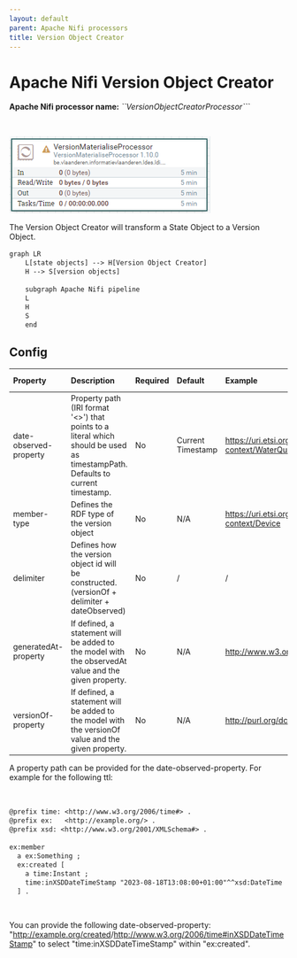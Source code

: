 ```yaml
---
layout: default
parent: Apache Nifi processors
title: Version Object Creator
---
```


# Apache Nifi Version Object Creator

<b>Apache Nifi processor name:</b> <i>``VersionObjectCreatorProcessor```</i>

<br>

![Alt text](image-6.png)

The Version Object Creator will transform a State Object to a Version Object.

```mermaid
graph LR
    L[state objects] --> H[Version Object Creator]
    H --> S[version objects]

    subgraph Apache Nifi pipeline
    L
    H
    S
    end
```

## Config

| Property               | Description                                                                                                                    | Required | Default           | Example                                                             | Supported values |
| :--------------------- | :----------------------------------------------------------------------------------------------------------------------------- | :------- | :---------------- | :------------------------------------------------------------------ | :--------------- |
| date-observed-property | Property path (IRI format '<>') that points to a literal which should be used as timestampPath. Defaults to current timestamp. | No       | Current Timestamp | <https://uri.etsi.org/ngsi-ld/default-context/WaterQualityObserved> | String           |
| member-type            | Defines the RDF type of the version object                                                                                     | No       | N/A               | https://uri.etsi.org/ngsi-ld/default-context/Device                 | String           |
| delimiter              | Defines how the version object id will be constructed. (versionOf + delimiter + dateObserved)                                  | No       | /                 | /                                                                   | String           |
| generatedAt-property   | If defined, a statement will be added to the model with the observedAt value and the given property.                           | No       | N/A               | http://www.w3.org/ns/prov#generatedAtTime                           | String           |
| versionOf-property     | If defined, a statement will be added to the model with the versionOf value and the given property.                            | No       | N/A               | http://purl.org/dc/terms/isVersionOf                                | String           |

A property path can be provided for the date-observed-property.
For example for the following ttl:

<br>

```ttl
@prefix time: <http://www.w3.org/2006/time#> .
@prefix ex:   <http://example.org/> .
@prefix xsd: <http://www.w3.org/2001/XMLSchema#> .

ex:member
  a ex:Something ;
  ex:created [
    a time:Instant ;
    time:inXSDDateTimeStamp "2023-08-18T13:08:00+01:00"^^xsd:DateTime
  ] .
```

<br>

You can provide the following date-observed-property: "<http://example.org/created>/<http://www.w3.org/2006/time#inXSDDateTimeStamp>"
to select "time:inXSDDateTimeStamp" within "ex:created".

